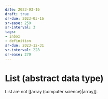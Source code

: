 ```yaml
---
date: 2023-03-16
draft: true
sr-due: 2023-03-16
sr-ease: 250
sr-interval: 3
tags:
- inbox
- definition
sr-due: 2023-12-31
sr-interval: 228
sr-ease: 270
---
```


# List (abstract data type)

List are not [[array (computer science)|array]].
